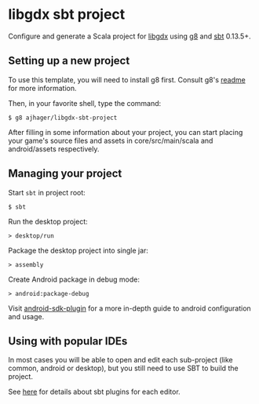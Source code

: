 # libgdx sbt project

Configure and generate a Scala project for [libgdx](http://libgdx.badlogicgames.com/) using [g8](http://github.com/n8han/giter8) and [sbt](http://www.scala-sbt.org/) 0.13.5+.

## Setting up a new project

To use this template, you will need to install g8 first.
Consult g8's [readme](http://github.com/n8han/giter8#readme) for more information.

Then, in your favorite shell, type the command:

    $ g8 ajhager/libgdx-sbt-project

After filling in some information about your project, you can start placing your game's source files and assets in core/src/main/scala and android/assets respectively.

## Managing your project

Start `sbt` in project root:

    $ sbt

Run the desktop project:

    > desktop/run

Package the desktop project into single jar:

    > assembly

Create Android package in debug mode:
  
    > android:package-debug

Visit [android-sdk-plugin](https://github.com/pfn/android-sdk-plugin) for a more in-depth guide to android configuration and usage.

## Using with popular IDEs

In most cases you will be able to open and edit each sub-project (like common, android or desktop), but you still need to use SBT to build the project.

See [here](https://github.com/ajhager/libgdx-sbt-project.g8/wiki/IDE-Plugins) for details about sbt plugins for each editor.
